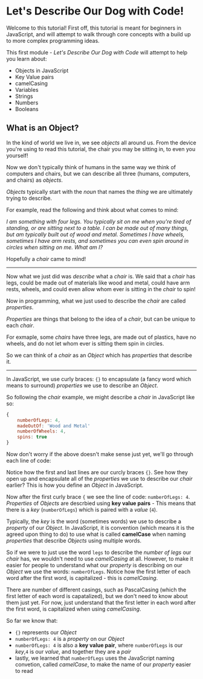 # Let's Describe Our Dog with Code!

Welcome to this tutorial! First off, this tutorial is meant for beginners in JavaScript, and will attempt to walk through core concepts with a build up to more complex programming ideas.

This first module - _Let's Describe Our Dog with Code_ will attempt to help you learn about:

- Objects in JavaScript
- Key Value pairs
- camelCasing
- Variables
- Strings
- Numbers
- Booleans

<!-- So let's start!

JavaScript is what's known as an **Object Oriented** programming langauge.

To put into  -->

## What is an Object?

In the kind of world we live in, we see _objects_ all around us. From the device you're using to read this tutorial, the chair you may be sitting in, to even you yourself!

Now we don't typically think of humans in the same way we think of computers and chairs, but we can describe all three (humans, computers, and chairs) as _objects_.

_Objects_ typically start with the _noun_ that names the _thing_ we are ultimately trying to describe.

For example, read the following and think about what comes to mind:

_I am something with four legs. You typically sit on me when you're tired of standing, or are sitting next to a table. I can be made out of many things, but am typically built out of wood and metal. Sometimes I have wheels, sometimes I have arm rests, and sometimes you can even spin around in circles when sitting on me. What am I?_

Hopefully a _chair_ came to mind!

___

Now what we just did was _describe_ what a _chair_ is. We said that a _chair_ has legs, could be made out of materials like wood and metal, could have arm rests, wheels, and could even allow whom ever is sitting in the _chair_ to spin!

Now in programming, what we just used to describe the _chair_ are called _properties_.

_Properties_ are things that belong to the idea of a _chair_, but can be unique to each _chair_.

For exmaple, some _chairs_ have three legs, are made out of plastics, have no wheels, and do not let whom ever is sitting them spin in circles.

So we can think of a _chair_ as an _Object_ which has _properties_ that describe it.

___

In JavaScript, we use curly braces: `{}` to encapsulate (a fancy word which means to surround) _properties_ we use to describe an _Object_.

So following the _chair_ example, we might describe a _chair_ in JavaScript like so:

```javascript
{
    numberOfLegs: 4,
    madeOutOf: 'Wood and Metal'
    numberOfWheels: 4,
    spins: true
}
```

Now don't worry if the above doesn't make sense just yet, we'll go through each line of code:

Notice how the first and last lines are our curcly braces `{}`. See how they open up and encapsulate all of the _properties_ we use to describe our _chair_ earlier? This is how you define an _Object_ in JavaScript.


Now after the first curly brace `{` we see the line of code: `numberOfLegs: 4`. _Properties_ of _Objects_ are descrbied using **key value pairs** - This means that there is a _key_ (`numberOfLegs`) which is paired with a _value_ (`4`).

Typically, the _key_ is the word (sometimes words) we use to describe a _property_ of our _Object_. In JavaScript, it is convention (which means it is the agreed upon thing to do) to use what is called **camelCase** when naming _properties_ that describe _Objects_ using multiple words.

So if we were to just use the word `legs` to describe the _number of legs_ our _chair_ has, we wouldn't need to use _camelCasing_ at all. However, to make it easier for people to understand what our _property_ is describing on our _Object_ we use the words: `numberOfLegs`. Notice how the first letter of each word after the first word, is capitalized - this is _camelCasing_.

There are number of different casings, such as PascalCasing (which the first letter of each word is capatalized), but we don't need to know about them just yet. For now, just understand that the first letter in each word after the first word, is capitalized when using _camelCasing_.

So far we know that:

- `{}` represents our _Object_
- `numberOfLegs: 4` is a _property_ on our _Object_
- `numberOfLegs: 4` is also a **key value pair**, where `numberOfLegs` is our _key_,`4` is our _value_, and together they are a _pair_
- lastly, we learned that `numberOfLegs` uses the JavaScript naming convetion, called _camelCase_, to make the name of our _property_ easier to read